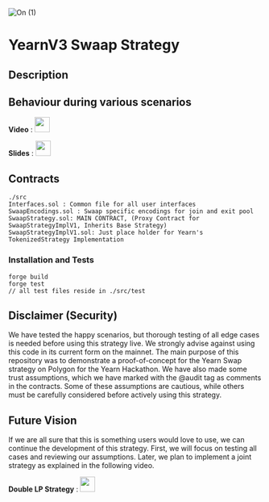 ![On (1)](https://github.com/chrisckwong821/Yearn-Swaap-VaultV3/assets/46760063/b9afbb57-1aba-4b72-8894-c4255c803f02)

# YearnV3 Swaap Strategy
## Description 


## Behaviour during various scenarios

**Video** : [<img src="https://upload.wikimedia.org/wikipedia/commons/thumb/b/b8/YouTube_play_button_icon_%282013%E2%80%932017%29.svg/1280px-YouTube_play_button_icon_%282013%E2%80%932017%29.svg.png" width="30px">](https://drive.google.com/file/d/14Kih3Mm5NBuBfbiLRXcZH0comubaqOhd/view)

**Slides** : [<img src="https://upload.wikimedia.org/wikipedia/commons/thumb/b/b8/YouTube_play_button_icon_%282013%E2%80%932017%29.svg/1280px-YouTube_play_button_icon_%282013%E2%80%932017%29.svg.png" width="30px">](https://docs.google.com/presentation/d/17NnryHaIuntzRzYBX5ipaDb2Ib27-GMs/edit#slide=id.p1)

## Contracts
```
./src
Interfaces.sol : Common file for all user interfaces
SwaapEncodings.sol : Swaap specific encodings for join and exit pool
SwaapStrategy.sol: MAIN CONTRACT, (Proxy Contract for SwaapStrategyImplV1, Inherits Base Strategy)
SwaapStrategyImplV1.sol: Just place holder for Yearn's TokenizedStrategy Implementation
```
### Installation and Tests 
```
forge build 
forge test 
// all test files reside in ./src/test
```

## Disclaimer (Security)
We have tested the happy scenarios, but thorough testing of all edge cases is needed before using this strategy live.
We strongly advise against using this code in its current form on the mainnet.
The main purpose of this repository was to demonstrate a proof-of-concept for the Yearn Swap strategy on Polygon for the Yearn Hackathon.
We have also made some trust assumptions, which we have marked with the @audit tag as comments in the contracts. 
Some of these assumptions are cautious, while others must be carefully considered before actively using this strategy.

## Future Vision 
If we are all sure that this is something users would love to use, we can continue the development of this strategy.
First, we will focus on testing all cases and reviewing our assumptions. Later, we plan to implement a joint strategy as explained in the following video.

**Double LP Strategy** : [<img src="https://upload.wikimedia.org/wikipedia/commons/thumb/b/b8/YouTube_play_button_icon_%282013%E2%80%932017%29.svg/1280px-YouTube_play_button_icon_%282013%E2%80%932017%29.svg.png" width="30px">](https://drive.google.com/file/d/1T4KY4Mf_4xG2kY8GtI142DQVyelTQDU-/view?usp=sharing)
